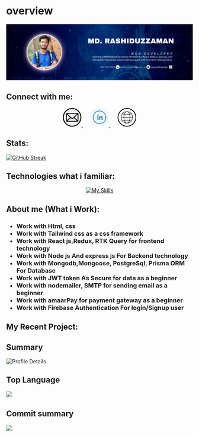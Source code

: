 # overview

![Banner Image](/Images/banner.png)

## Connect with me:

<div align="center">
   <a href="mailto:rashiduzzaman99@gmail.com" style="margin-right: 20px;">
    <img src="./Images/email.png" alt="email Image" width="50" height="50" style="border-radius: 20px;">
  </a>
  <a href="https://www.linkedin.com/in/marufk20/" style="margin-right: 20px;" target="_blank">
    <img src="./Images/linkdin.jpg" alt="linkdin Image" width="50" height="50" style="border-radius: 20px;">
  </a>
  <a href="https://maruf-k20.web.app/" target="_blank">
    <img src="./Images/portfolio.jpg" alt="Banner Image" width="50" height="50" style="border-radius: 20px;">
  </a>
</div>

## Stats:

[![GitHub Streak](https://github-readme-streak-stats.herokuapp.com?user=maruf02&theme=transparent&card_width=700)](https://git.io/streak-stats)

## Technologies what i familiar:

<div align="center">
   <div style="display: flex; flex-wrap: wrap; justify-content: center;">
  <a href="https://skillicons.dev">
    <img src="https://skillicons.dev/icons?i=js,ts,tailwind,react,redux,nodejs,expressjs,nextjs,mongo,postgres,prisma,html,css,github,firebase,figma,postman" alt="My Skills">
  </a>
</div>
</div>

## About me (What i Work):

<div>

  <h3>
  <ul>
  <li>Work with Html, css</li>
  <li>Work with Tailwind css as a css framework</li>
  <li>Work with React js,Redux, RTK Query for frontend technology</li>
  <li>Work with Node js And express js For Backend technology</li>
  <li>Work with Mongodb,Mongoose, PostgreSql, Prisma ORM For Database</li>
  <li>Work with JWT token As Secure for data as a beginner</li>
  <li>Work with nodemailer, SMTP for sending email as a beginner</li>
  <li>Work with amaarPay for payment gateway as a beginner</li>
  <li>Work with Firebase Authentication For login/Signup user</li>
  </ul>
  </h3>
</div>

## My Recent Project:
<!--
<div>

  <h3>
  <ul>
  <li><b>Project Name: HRMS Solution</b></li>
  <p><b>Project Type</b>:- Mern Management system</p>
  <p><b>Technology</b>:- React, express, JWT (local storage), mongoose, mongo and firebase authentication.</p>
  <p><b>Feature:</b> -
        <div style='padding-left: 5px;'>
        <ul style='padding-left: 55px;'>
            <li>Implement Mongoose with MongoDB for a job fair system management.</li>
            <li>Implement JWT (JSON Web Tokens) in local storage to verify tokens on both server and client sides.</li>
            <li>Implement advanced React technologies like Tanstack Query, React Hook Form, Axios, etc.</li>
        </ul>
        </div>

  </p>
  <p>Live:- 
  <a href="https://hrms-solution.web.app/">HRMS Solution</a>
  </p>
  <p>Github:- <ul></ul>
  <ul style='padding-left: 55px;'><li>Client-Side: <a href="https://github.com/maruf02/HRMS-Solution">/maruf02/HRMS-Solution</a>
            </li>
            <li>Server:<a href="https://github.com/maruf02/HRMS-Solution-Server">/maruf02/HRMS-Solution-Server</a></li> 
            </ul>
  
               
  </p>

   <li style='padding-top:30px'><b>Project Name: Seaside Ressort</b></li>
    <p><b>Project Type</b>:- Mern Hotel Booking Management system</p>
  <p><b>Technology</b>:- React, express, mongo, JWT (cookies) and firebase authentication.</p>
  <p><b>Feature:</b> -
        <div style='padding-left: 5px;'>
        <ul style='padding-left: 55px;'>
            <li>Implement JWT token with server side with authenticate token api.</li>
            <li>Implement JWT token in cookies for client side validation with secure data
fetching from mongo db.</li>
            <li>Implement google authentication login with all user data collection in mongo db.</li>
        </ul>
        </div>

  </p>
  <p>Live:- 
  <a href="https://hotelbook-system.web.app/">Seaside Ressort</a>
  </p>
  <p>Github:- <ul></ul>
  <ul style='padding-left: 55px;'><li>Client-Side: <a href="https://github.com/maruf02/Hotel-Booking-Client">/maruf02/Hotel-Booking-Client</a>
            </li>
            <li>Server:<a href="https://github.com/maruf02/Hotel-Booking-Server">/maruf02/Hotel-Booking-Server</a></li> 
            </ul>
  
               
  </p>

  <li style='padding-top:30px'><b>Project Name: AutoMotive Solution</b></li>
    <p><b>Project Type</b>:- Showroom Management system</p>
  <p><b>Technology</b>:- React, express, mongo and firebase authentication.</p>
  <p><b>Feature:</b> -
        <div style='padding-left: 5px;'>
        <ul style='padding-left: 55px;'>
            <li>Implement mongodb with express js for storage data and fetching data.</li>
            <li>Implement React private route with server validation</li>
            <li>Implement firebase authentication with google authentication.</li>
        </ul>
        </div>

  </p>
  <p>Live:- 
  <a href="https://autocar-client.web.app/">AutoMotive Solution</a>
  </p>
  <p>Github:- <ul></ul>
  <ul style='padding-left: 55px;'><li>Client-Side: <a href="https://github.com/maruf02/Automotive-Brandshop-client">/maruf02/Automotive-Brandshop-client</a>
            </li>
            <li>Server:<a href="https://github.com/maruf02/Automotive-BrandShop-Server">/maruf02/Automotive-BrandShop-Server</a></li> 
            </ul>
  
               
  </p>
  </ul>
  </h3>
</div>
-->

## Summary

![Profile Details](http://github-profile-summary-cards.vercel.app/api/cards/profile-details?username=maruf02&theme=default)

## Top Language

![](http://github-profile-summary-cards.vercel.app/api/cards/most-commit-language?username=maruf02&theme=default)

<!-- ## Total Stats

![](http://github-profile-summary-cards.vercel.app/api/cards/stats?username=maruf02&theme=default) -->

## Commit summary

![](http://github-profile-summary-cards.vercel.app/api/cards/productive-time?username=maruf02&theme=default&utcOffset=8)

<!-- **maruf02/maruf02** is a ✨ _special_ ✨ repository because its `README.md` (this file) appears on your GitHub profile.

Here are some ideas to get you started:

- 🔭 I’m currently working on ...
- 🌱 I’m currently learning ...
- 👯 I’m looking to collaborate on ...
- 🤔 I’m looking for help with ...
- 💬 Ask me about ...
- 📫 How to reach me: ...
- 😄 Pronouns: ...
- ⚡ Fun fact: ... -->
